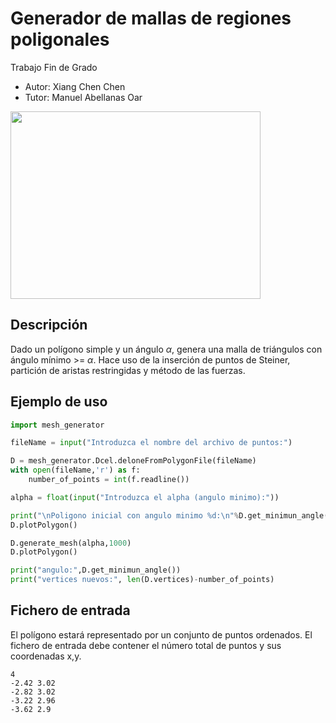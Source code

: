 # Generador de mallas de regiones poligonales
Trabajo Fin de Grado
- Autor: Xiang Chen Chen
- Tutor: Manuel Abellanas Oar

<img src="https://thumbs.gfycat.com/AppropriateHighlevelBobwhite-size_restricted.gif" width="400" height="300"/>

## Descripción
Dado un polígono simple y un ángulo *α*, genera una malla de triángulos con ángulo mínimo >= *α*. Hace uso de la inserción de puntos de Steiner, partición de aristas restringidas y método de las fuerzas.

## Ejemplo de uso
```python
import mesh_generator

fileName = input("Introduzca el nombre del archivo de puntos:")

D = mesh_generator.Dcel.deloneFromPolygonFile(fileName)
with open(fileName,'r') as f:
    number_of_points = int(f.readline())

alpha = float(input("Introduzca el alpha (angulo minimo):"))

print("\nPoligono inicial con angulo minimo %d:\n"%D.get_minimun_angle())
D.plotPolygon()

D.generate_mesh(alpha,1000)
D.plotPolygon()

print("angulo:",D.get_minimun_angle())
print("vertices nuevos:", len(D.vertices)-number_of_points)
```
## Fichero de entrada
El polígono estará representado por un conjunto de puntos ordenados. El fichero de entrada debe contener el número total de puntos y sus coordenadas x,y.
```
4
-2.42 3.02
-2.82 3.02
-3.22 2.96
-3.62 2.9
```
